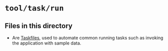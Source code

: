 # `tool/task/run`

## Files in this directory

- Are [Taskfiles](https://taskfile.dev), used to automate common running tasks such as invoking the application with sample data.
